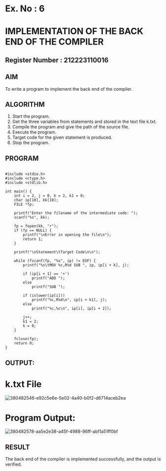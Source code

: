 # Ex. No : 6	
# IMPLEMENTATION OF THE BACK END OF THE COMPILER 
## Register Number : 212223110016

## AIM   
To write a program to implement the back end of the compiler.

## ALGORITHM
1.	Start the program.
2.	Get the three variables from statements and stored in the text file k.txt.
3.	Compile the program and give the path of the source file.
4.	Execute the program.
5.	Target code for the given statement is produced.
6.	Stop the program.

## PROGRAM
```

#include <stdio.h>
#include <ctype.h>
#include <stdlib.h>

int main() {
    int i = 2, j = 0, k = 2, k1 = 0;
    char ip[10], kk[10];
    FILE *fp;

    printf("Enter the filename of the intermediate code: ");
    scanf("%s", kk);

    fp = fopen(kk, "r");
    if (fp == NULL) {
        printf("\nError in opening the file\n");
        return 1;
    }

    printf("\nStatement\tTarget Code\n\n");

    while (fscanf(fp, "%s", ip) != EOF) {
        printf("%s\tMOV %c,R%d SUB ", ip, ip[i + k], j);

        if (ip[i + 1] == '+')
            printf("ADD ");
        else
            printf("SUB ");

        if (islower(ip[i]))
            printf("%c,R%d\n", ip[i + k1], j);
        else
            printf("%c,%c\n", ip[i], ip[i + 2]);

        j++;
        k1 = 2;
        k = 0;
    }

    fclose(fp);
    return 0;
}
```
## OUTPUT:
# k.txt File
![380482546-e92c5e6e-5e02-4a40-b0f2-d6714aceb2ea](https://github.com/user-attachments/assets/aa8936b2-db15-4eb9-bcd3-b9da82e2ab07)

# Program Output:
![380482578-aa5e2e38-a45f-4988-96ff-ab11a51ff0bf](https://github.com/user-attachments/assets/5255d07f-2d2a-46ba-849f-ac5553d99094)

## RESULT
The back end of the compiler is implemented successfully, and the output is verified.
